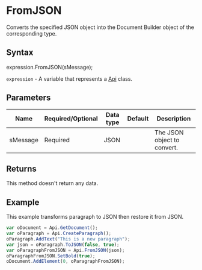 # FromJSON

Converts the specified JSON object into the Document Builder object of the corresponding type.

## Syntax

expression.FromJSON(sMessage);

`expression` - A variable that represents a [Api](../Api.md) class.

## Parameters

| **Name** | **Required/Optional** | **Data type** | **Default** | **Description** |
| ------------- | ------------- | ------------- | ------------- | ------------- |
| sMessage | Required | JSON |  | The JSON object to convert. |

## Returns

This method doesn't return any data.

## Example

This example transforms paragraph to JSON then restore it from JSON.

```javascript
var oDocument = Api.GetDocument();
var oParagraph = Api.CreateParagraph();
oParagraph.AddText("This is a new paragraph");
var json = oParagraph.ToJSON(false, true);
var oParagraphFromJSON = Api.FromJSON(json);
oParagraphFromJSON.SetBold(true);
oDocument.AddElement(0, oParagraphFromJSON);
```
